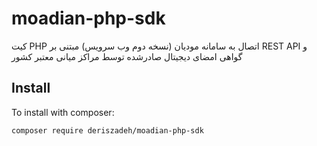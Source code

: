 # moadian-php-sdk
کیت PHP اتصال به سامانه مودیان (نسخه دوم وب سرویس) مبتنی بر REST API و گواهی امضای دیجیتال صادرشده توسط مراکز میانی معتبر کشور 


Install
-------

To install with composer:

```sh
composer require deriszadeh/moadian-php-sdk
```
